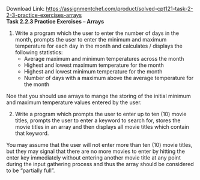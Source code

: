 Download Link: https://assignmentchef.com/product/solved-cpt121-task-2-2-3-practice-exercises-arrays
<br>
<strong>Task 2.2.3 Practice Exercises – Arrays </strong>

<ol>

 <li>Write a program which the user to enter the number of days in the month, prompts the user to enter the minimum and maximum temperature for each day in the month and calculates / displays the following statistics:

  <ul>

   <li>Average maximum and minimum temperatures across the month</li>

   <li>Highest and lowest maximum temperature for the month</li>

   <li>Highest and lowest minimum temperature for the month</li>

   <li>Number of days with a maximum above the average temperature for the month</li>

  </ul></li>

</ol>

Noe that you should use arrays to mange the storing of the initial minimum and maximum temperature values entered by the user.

<ol start="2">

 <li>Write a program which prompts the user to enter up to ten (10) movie titles, prompts the user to enter a keyword to search for, stores the movie titles in an array and then displays all movie titles which contain that keyword.</li>

</ol>

You may assume that the user will not enter more than ten (10) movie titles, but they may signal that there are no more movies to enter by hitting the enter key immediately without entering another movie title at any point during the input gathering process and thus the array should be considered to be “partially full”.
